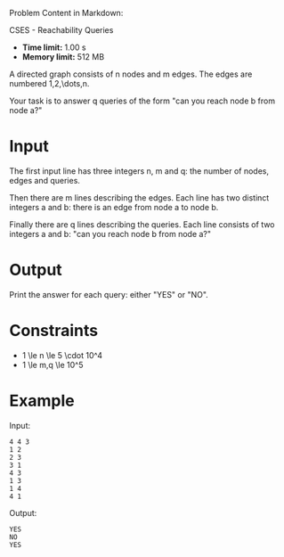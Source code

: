 Problem Content in Markdown:


CSES \- Reachability Queries




* **Time limit:** 1\.00 s
* **Memory limit:** 512 MB




A directed graph consists of n nodes and m edges. The edges are numbered 1,2,\\dots,n.


Your task is to answer q queries of the form "can you reach node b from node a?"


Input
=====


The first input line has three integers n, m and q: the number of nodes, edges and queries.


Then there are m lines describing the edges. Each line has two distinct integers a and b: there is an edge from node a to node b.


Finally there are q lines describing the queries. Each line consists of two integers a and b: "can you reach node b from node a?"


Output
======


Print the answer for each query: either "YES" or "NO".


Constraints
===========


* 1 \\le n \\le 5 \\cdot 10^4
* 1 \\le m,q \\le 10^5


Example
=======


Input:



```
4 4 3
1 2
2 3
3 1
4 3
1 3
1 4
4 1

```

Output:



```
YES
NO
YES

```
 
